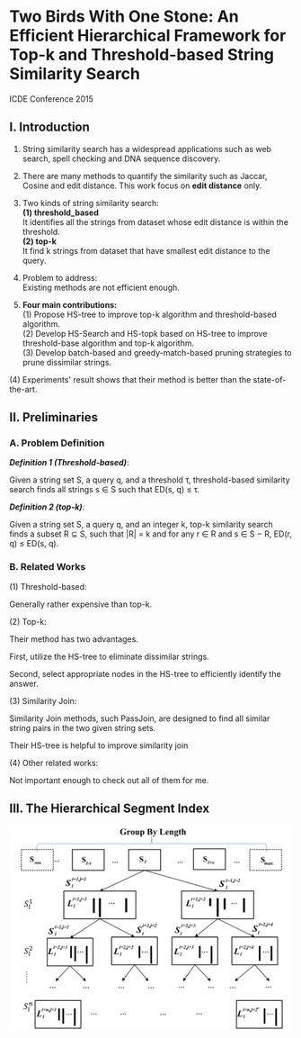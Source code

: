 # Two Birds With One Stone: An Efficient Hierarchical Framework for Top-k and Threshold-based String Similarity Search  
ICDE Conference 2015

## I. Introduction

1. String similarity search has a widespread applications such as web search, spell checking and DNA sequence discovery.

2. There are many methods to quantify the similarity such as Jaccar, Cosine and edit distance. This work focus on **edit distance** only.

3. Two kinds of string similarity search:  
    **(1) threshold_based**  
    It identifies all the strings from dataset whose edit distance is within the threshold.  
    **(2) top-k**  
    It find k strings from dataset that have smallest edit distance to the query.  

4. Problem to address:  
    Existing methods are not efficient enough.

5. **Four main contributions:**  
    (1) Propose HS-tree to improve top-k algorithm and threshold-based algorithm.  
    (2) Develop HS-Search and HS-topk based on HS-tree to improve threshold-base algorithm and top-k algorithm.  
    (3) Develop batch-based and greedy-match-based pruning strategies to prune dissimilar strings.  

  (4) Experiments' result shows that their method is better than the state-of-the-art.

## II. Preliminaries

### A. Problem Definition

***Definition 1 (Threshold-based)***:

Given a string set S, a query q, and a threshold τ, threshold-based similarity search finds all strings s ∈ S such that ED(s, q) ≤ τ.

***Definition 2 (top-k)***:

Given a string set S, a query q, and an integer k, top-k similarity search finds a subset R ⊆ S, such that \|R\| = k and for any r ∈ R and s ∈ S − R, ED(r, q) ≤ ED(s, q).

### B. Related Works

(1) Threshold-based:  

Generally rather expensive than top-k.

(2) Top-k:

Their method has two advantages.

First, utilize the HS-tree to eliminate dissimilar strings. 

Second, select appropriate nodes in the HS-tree to efficiently identify the answer.

(3) Similarity Join:

Similarity Join methods, such PassJoin, are designed to find all similar string pairs in the two given string sets.

Their HS-tree is helpful to improve similarity join

(4) Other related works:

Not important enough to check out all of them for me.

## III. The Hierarchical Segment Index

![HS-tree Index](/_posts/Two_Birds_With_One_Stone/HS-tree.png)
